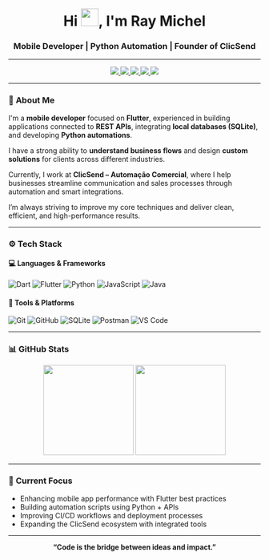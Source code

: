<h1 align="center">Hi <img width="35" src="https://raw.githubusercontent.com/kaueMarques/kaueMarques/master/hi.gif">, I'm Ray Michel</h1>

<h3 align="center">Mobile Developer | Python Automation | Founder of ClicSend</h3>

---

<div align="center">
  <a href="https://raymsilva.github.io/portfolio/" target="_blank">
    <img src="https://img.shields.io/badge/Portfolio-661A1A?style=for-the-badge&logo=About.me&logoColor=F8F4F2">
  </a>
  <a href="https://github.com/rayMSilva" target="_blank">
    <img src="https://img.shields.io/badge/GitHub-661A1A?style=for-the-badge&logo=github&logoColor=F8F4F2">
  </a>
  <a href="https://www.instagram.com/raym__silva/" target="_blank">
    <img src="https://img.shields.io/badge/Instagram-661A1A?style=for-the-badge&logo=instagram&logoColor=F8F4F2">
  </a>
  <a href="mailto:raymichelknapp@gmail.com?subject=Hi%20Ray">
    <img src="https://img.shields.io/badge/Gmail-661A1A?style=for-the-badge&logo=gmail&logoColor=F8F4F2">
  </a>
  <a href="https://www.linkedin.com/in/raymichel/" target="_blank">
    <img src="https://img.shields.io/badge/LinkedIn-661A1A?style=for-the-badge&logo=linkedin&logoColor=F8F4F2">
  </a>
</div>

---

### 🧠 **About Me**

I'm a **mobile developer** focused on **Flutter**, experienced in building applications connected to **REST APIs**, integrating **local databases (SQLite)**, and developing **Python automations**.

I have a strong ability to **understand business flows** and design **custom solutions** for clients across different industries.

Currently, I work at **ClicSend – Automação Comercial**, where I help businesses streamline communication and sales processes through automation and smart integrations.

I’m always striving to improve my core techniques and deliver clean, efficient, and high-performance results.

---

### ⚙️ **Tech Stack**

#### 💻 Languages & Frameworks
![Dart](https://img.shields.io/badge/Dart-661A1A?style=for-the-badge&logo=dart&logoColor=F8F4F2)
![Flutter](https://img.shields.io/badge/Flutter-661A1A?style=for-the-badge&logo=flutter&logoColor=F8F4F2)
![Python](https://img.shields.io/badge/Python-661A1A?style=for-the-badge&logo=python&logoColor=F8F4F2)
![JavaScript](https://img.shields.io/badge/JavaScript-661A1A?style=for-the-badge&logo=javascript&logoColor=F8F4F2)
![Java](https://img.shields.io/badge/Java-661A1A?style=for-the-badge&logo=openjdk&logoColor=F8F4F2)

#### 🧰 Tools & Platforms
![Git](https://img.shields.io/badge/Git-661A1A?style=for-the-badge&logo=git&logoColor=F8F4F2)
![GitHub](https://img.shields.io/badge/GitHub-661A1A?style=for-the-badge&logo=github&logoColor=F8F4F2)
![SQLite](https://img.shields.io/badge/SQLite-661A1A?style=for-the-badge&logo=sqlite&logoColor=F8F4F2)
![Postman](https://img.shields.io/badge/Postman-661A1A?style=for-the-badge&logo=postman&logoColor=F8F4F2)
![VS Code](https://img.shields.io/badge/VS%20Code-661A1A?style=for-the-badge&logo=visualstudiocode&logoColor=F8F4F2)

---

### 📊 **GitHub Stats**

<div align="center">
  <img height="180em" src="https://github-readme-stats.vercel.app/api?username=rayMSilva&show_icons=true&theme=transparent&title_color=661A1A&icon_color=661A1A&text_color=5A5A5A" />
  <img height="180em" src="https://github-readme-stats.vercel.app/api/top-langs/?username=rayMSilva&layout=compact&title_color=661A1A&text_color=5A5A5A" />
</div>

---

### 🚀 **Current Focus**
- Enhancing mobile app performance with Flutter best practices  
- Building automation scripts using Python + APIs  
- Improving CI/CD workflows and deployment processes  
- Expanding the ClicSend ecosystem with integrated tools

---

<p align="center">
  <b>“Code is the bridge between ideas and impact.”</b>
</p>
